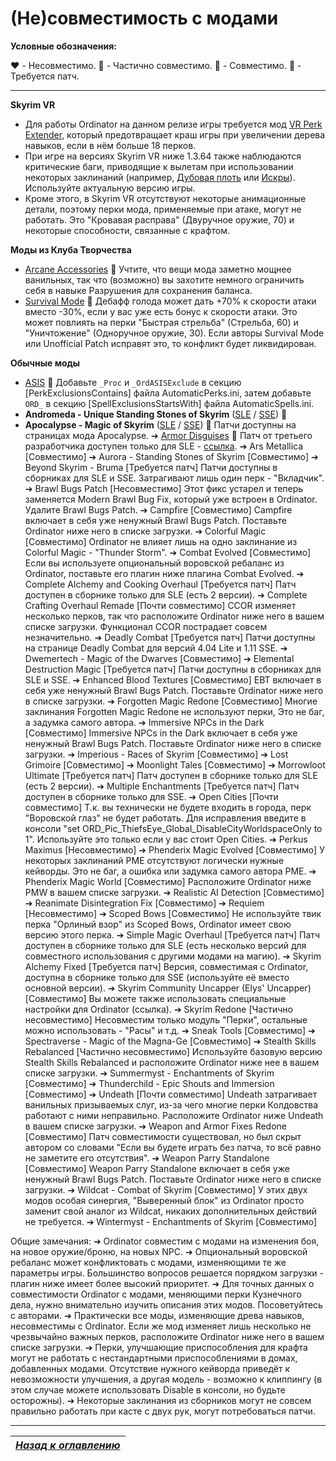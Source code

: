 # (Не)совместимость с модами

**Условные обозначения:**

❤️ - Несовместимо.
💛 - Частично совместимо.
💚 - Совместимо.
💙 - Требуется патч.

------

**Skyrim VR**
+ Для работы Ordinator на данном релизе игры требуется мод [VR Perk Extender](https://www.nexusmods.com/skyrimspecialedition/mods/16330), который предотвращает краш игры при увеличении дерева навыков, если в нём больше 18 перков.
+ При игре на версиях Skyrim VR ниже 1.3.64 также наблюдаются критические баги, приводящие к вылетам при использовании некоторых заклинаний (например, [Дубовая плоть](https://elderscrolls.fandom.com/ru/wiki/Дубовая_плоть) или [Искры](https://elderscrolls.fandom.com/ru/wiki/Искры)). Используйте актуальную версию игры.
+ Кроме этого, в Skyrim VR отсутствуют некоторые анимационные детали, поэтому перки мода, применяемые при атаке, могут не работать. Это "Кровавая расправа" (Двуручное оружие, 70) и некоторые способности, связанные с крафтом.

**Моды из Клуба Творчества**
+ [Arcane Accessories](https://en.uesp.net/wiki/Skyrim:Arcane_Accessories) 💚 Учтите, что вещи мода заметно мощнее ванильных, так что (возможно) вы захотите немного ограничить себя в навыке Разрушения для сохранения баланса.
+ [Survival Mode](https://en.uesp.net/wiki/Skyrim:Survival_Mode) 💛 Дебафф голода может дать +70% к скорости атаки вместо -30%, если у вас уже есть бонус к скорости атаки. Это может повлиять на перки "Быстрая стрельба" (Стрельба, 60) и "Уничтожение" (Одноручное оружие, 30). Если авторы Survival Mode или Unofficial Patch исправят это, то конфликт будет ликвидирован.

**Обычные моды**
+ [ASIS](https://www.nexusmods.com/skyrim/mods/18436) 💙 Добавьте `_Proc` и `_OrdASISExclude` в секцию [PerkExclusionsContains] файла AutomaticPerks.ini, затем добавьте `ORD_` в секцию [SpellExclusionsStartsWith] файла AutomaticSpells.ini.
+ **Andromeda - Unique Standing Stones of Skyrim** ([SLE](https://www.nexusmods.com/skyrim/mods/89219) / [SSE](https://www.nexusmods.com/skyrimspecialedition/mods/14910)) 💚
+ **Apocalypse - Magic of Skyrim** ([SLE](https://www.nexusmods.com/skyrim/mods/16225) / [SSE](https://www.nexusmods.com/skyrimspecialedition/mods/1090)) 💙 Патчи доступны на страницах мода Apocalypse.
➔ [Armor Disguises](https://www.nexusmods.com/skyrim/mods/20903) 💙 Патч от третьего разработчика доступен только для SLE - [ссылка](https://www.nexusmods.com/skyrim/mods/77949).
➔ Ars Metallica [Совместимо]
➔ Aurora - Standing Stones of Skyrim [Совместимо]
➔ Beyond Skyrim - Bruma [Требуется патч]
Патчи доступны в сборниках для SLE и SSE. Затрагивают лишь один перк - "Вкладчик".
➔ Brawl Bugs Patch [Несовместимо]
Этот фикс устарел и теперь заменяется Modern Brawl Bug Fix, который уже встроен в Ordinator. Удалите Brawl Bugs Patch.
➔ Campfire [Совместимо]
Campfire включает в себя уже ненужный Brawl Bugs Patch. Поставьте Ordinator ниже него в списке загрузки.
➔ Colorful Magic [Совместимо]
Ordinator не влияет лишь на одно заклинание из Colorful Magic - "Thunder Storm".
➔ Combat Evolved [Совместимо]
Если вы используете опциональный воровской ребаланс из Ordinator, поставьте его плагин ниже плагина Combat Evolved.
➔ Complete Alchemy and Cooking Overhaul [Требуется патч]
Патч доступен в сборнике только для SLE (есть 2 версии).
➔ Complete Crafting Overhaul Remade [Почти совместимо]
CCOR изменяет несколько перков, так что расположите Ordinator ниже него в вашем списке загрузки. Функционал CCOR пострадает совсем незначительно.
➔ Deadly Combat [Требуется патч]
Патчи доступны на странице Deadly Combat для версий 4.04 Lite и 1.11 SSE.
➔ Dwemertech - Magic of the Dwarves [Совместимо]
➔ Elemental Destruction Magic [Требуется патч]
Патчи доступны в сборниках для SLE и SSE.
➔ Enhanced Blood Textures [Совместимо]
EBT включает в себя уже ненужный Brawl Bugs Patch. Поставьте Ordinator ниже него в списке загрузки.
➔ Forgotten Magic Redone [Совместимо]
Многие заклинания Forgotten Magic Redone не используют перки, Это не баг, а задумка самого автора.
➔ Immersive NPCs in the Dark [Совместимо]
Immersive NPCs in the Dark включает в себя уже ненужный Brawl Bugs Patch. Поставьте Ordinator ниже него в списке загрузки.
➔ Imperious - Races of Skyrim [Совместимо]
➔ Lost Grimoire [Совместимо]
➔ Moonlight Tales [Совместимо]
➔ Morrowloot Ultimate [Требуется патч]
Патч доступен в сборнике только для SLE (есть 2 версии).
➔ Multiple Enchantments [Требуется патч]
Патч доступен в сборнике только для SSE.
➔ Open Cities [Почти совместимо]
Т.к. вы технически не будете входить в города, перк "Воровской глаз" не будет работать. Для исправления введите в консоли "set ORD_Pic_ThiefsEye_Global_DisableCityWorldspaceOnly to 1". Используйте это только если у вас стоит Open Cities.
➔ Perkus Maximus [Несовместимо]
➔ Phenderix Magic Evolved [Совместимо]
У некоторых заклинаний PME отсутствуют логически нужные кейворды. Это не баг, а ошибка или задумка самого автора PME.
➔ Phenderix Magic World [Совместимо]
Расположите Ordinator ниже PMW в вашем списке загрузки.
➔ Realistic AI Detection [Совместимо]
➔ Reanimate Disintegration Fix [Совместимо]
➔ Requiem [Несовместимо]
➔ Scoped Bows [Совместимо]
Не используйте твик перка "Орлиный взор" из Scoped Bows, Ordinator имеет свою версию этого перка.
➔ Simple Magic Overhaul [Требуется патч]
Патч доступен в сборнике только для SLE (есть несколько версий для совместного использования с другими модами на магию).
➔ Skyrim Alchemy Fixed [Требуется патч]
Версия, совместимая с Ordinator, доступна в сборнике только для SSE (используйте её вместо основной версии).
➔ Skyrim Community Uncapper (Elys' Uncapper) [Совместимо]
Вы можете также использовать специальные настройки для Ordinator (ссылка).
➔ Skyrim Redone [Частично несовместимо]
Несовместим только модуль "Перки", остальные можно использовать - "Расы" и т.д.
➔ Sneak Tools [Совместимо]
➔ Spectraverse - Magic of the Magna-Ge [Совместимо]
➔ Stealth Skills Rebalanced [Частично несовместимо]
Используйте базовую версию Stealth Skills Rebalanced и расположите Ordinator ниже нее в вашем списке загрузки.
➔ Summermyst - Enchantments of Skyrim [Совместимо]
➔ Thunderchild - Epic Shouts and Immersion [Совместимо]
➔ Undeath [Почти совместимо]
Undeath затрагивает ванильных призываемых слуг, из-за чего многие перки Колдовства работают с ними неправильно. Расположите Ordinator ниже Undeath в вашем списке загрузки.
➔ Weapon and Armor Fixes Redone [Совместимо]
Патч совместимости существовал, но был скрыт автором со словами "Если вы будете играть без патча, то всё равно не заметите его отсутствия".
➔ Weapon Parry Standalone [Совместимо]
Weapon Parry Standalone включает в себя уже ненужный Brawl Bugs Patch. Поставьте Ordinator ниже него в списке загрузки.
➔ Wildcat - Combat of Skyrim [Совместимо]
У этих двух модов особая синергия, "Выверенный блок" из Ordinator просто заменит свой аналог из Wildcat, никаких дополнительных действий не требуется.
➔ Wintermyst - Enchantments of Skyrim [Совместимо]

Общие замечания:
➔ Ordinator совместим с модами на изменения боя, на новое оружие/броню, на новых NPC.
➔ Опциональный воровской ребаланс может конфликтовать с модами, изменяющими те же параметры игры. Большинство вопросов решается порядком загрузки - плагин ниже имеет более высокий приоритет.
➔ Для точных данных о совместимости Ordinator с модами, меняющими перки Кузнечного дела, нужно внимательно изучить описания этих модов. Посоветуйтесь с авторами.
➔ Практически все моды, изменяющие древа навыков, несовместимы с Ordinator. Если же мод изменяет лишь несколько не чрезвычайно важных перков, расположите Ordinator ниже него в вашем списке загрузки.
➔ Перки, улучшающие приспособления для крафта могут не работать с нестандартными приспособлениями в домах, добавленных модами. Отсутствие нужного кейворда приведёт к невозможности улучшения, а другая модель - возможно к клиппингу (в этом случае можете использовать Disable в консоли, но будьте осторожны).
➔ Некоторые заклинания из сборников могут не совсем правильно работать при касте с двух рук, могут потребоваться патчи.

------

|[*Назад к оглавлению*](Оглавление.md)|
|:---:|
